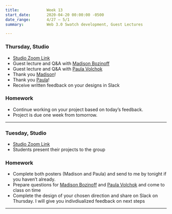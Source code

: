 ```yaml
---
title:            Week 13
start_date:       2020-04-20 00:00:00 -0500
date_range:       4/27 – 5/1
summary:          Web 3.0 Swatch development, Guest Lectures

---
```


### Thursday, Studio

- [Studio Zoom Link](https://newschool.zoom.us/my/nikafisher)
- Guest lecture and Q&A with [Madison Bozinoff](http://madisonbozinoff.com/)
- Guest lecture and Q&A with [Paula Volchok](https://paulavolchok.com/)
- Thank you [Madison](https://ci.labud.nyc/guest-lectures/madison/index.html)!
- Thank you [Paula](https://ci.labud.nyc/guest-lectures/paula/index.html)!
- Receive written feedback on your designs in Slack

### Homework
- Continue working on your project based on today&rsquo;s feedback.
- Project is due one week from tomorrow.

---


### Tuesday, Studio

- [Studio Zoom Link](https://newschool.zoom.us/my/nikafisher)
- Students present their projects to the group

### Homework
- Complete both posters (Madison and Paula) and send to me by tonight if you haven&rsquo;t already.
- Prepare questions for [Madison Bozinoff](http://madisonbozinoff.com/) and [Paula Volchok](https://paulavolchok.com/) and come to class on time
- Complete the design of your chosen direction and share on Slack on Thursday. I will give you indivdiualized feedback on next steps

---
